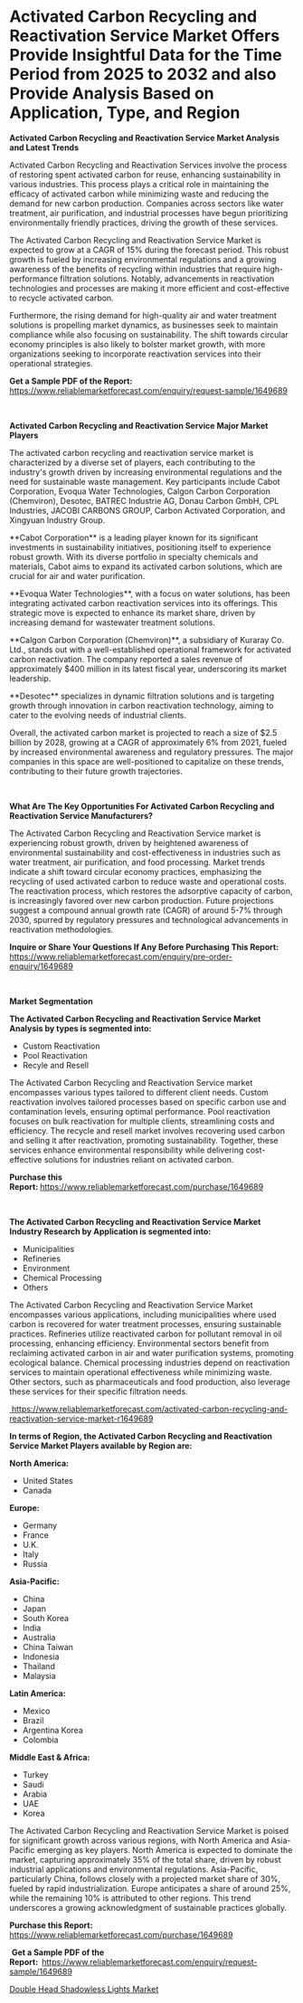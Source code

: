<p><h1>Activated Carbon Recycling and Reactivation Service Market Offers Provide Insightful Data for the Time Period from 2025 to 2032 and also Provide Analysis Based on Application, Type, and Region</h1></p><p><strong>Activated Carbon Recycling and Reactivation Service Market Analysis and Latest Trends</strong></p>
<p><p>Activated Carbon Recycling and Reactivation Services involve the process of restoring spent activated carbon for reuse, enhancing sustainability in various industries. This process plays a critical role in maintaining the efficacy of activated carbon while minimizing waste and reducing the demand for new carbon production. Companies across sectors like water treatment, air purification, and industrial processes have begun prioritizing environmentally friendly practices, driving the growth of these services.</p><p>The Activated Carbon Recycling and Reactivation Service Market is expected to grow at a CAGR of 15% during the forecast period. This robust growth is fueled by increasing environmental regulations and a growing awareness of the benefits of recycling within industries that require high-performance filtration solutions. Notably, advancements in reactivation technologies and processes are making it more efficient and cost-effective to recycle activated carbon.</p><p>Furthermore, the rising demand for high-quality air and water treatment solutions is propelling market dynamics, as businesses seek to maintain compliance while also focusing on sustainability. The shift towards circular economy principles is also likely to bolster market growth, with more organizations seeking to incorporate reactivation services into their operational strategies.</p></p>
<p><strong>Get a Sample PDF of the Report:&nbsp;</strong> <a href="https://www.reliablemarketforecast.com/enquiry/request-sample/1649689?utm_campaign=2808&utm_medium=2&utm_source=Github&utm_content=ia&utm_term=26032025&utm_id=activated-carbon-recycling-and-reactivation-service">https://www.reliablemarketforecast.com/enquiry/request-sample/1649689</a></p>
<p>&nbsp;</p>
<p><strong>Activated Carbon Recycling and Reactivation Service Major Market Players</strong></p>
<p><p>The activated carbon recycling and reactivation service market is characterized by a diverse set of players, each contributing to the industry's growth driven by increasing environmental regulations and the need for sustainable waste management. Key participants include Cabot Corporation, Evoqua Water Technologies, Calgon Carbon Corporation (Chemviron), Desotec, BATREC Industrie AG, Donau Carbon GmbH, CPL Industries, JACOBI CARBONS GROUP, Carbon Activated Corporation, and Xingyuan Industry Group.</p><p>**Cabot Corporation** is a leading player known for its significant investments in sustainability initiatives, positioning itself to experience robust growth. With its diverse portfolio in specialty chemicals and materials, Cabot aims to expand its activated carbon solutions, which are crucial for air and water purification.</p><p>**Evoqua Water Technologies**, with a focus on water solutions, has been integrating activated carbon reactivation services into its offerings. This strategic move is expected to enhance its market share, driven by increasing demand for wastewater treatment solutions.</p><p>**Calgon Carbon Corporation (Chemviron)**, a subsidiary of Kuraray Co. Ltd., stands out with a well-established operational framework for activated carbon reactivation. The company reported a sales revenue of approximately $400 million in its latest fiscal year, underscoring its market leadership.</p><p>**Desotec** specializes in dynamic filtration solutions and is targeting growth through innovation in carbon reactivation technology, aiming to cater to the evolving needs of industrial clients.</p><p>Overall, the activated carbon market is projected to reach a size of $2.5 billion by 2028, growing at a CAGR of approximately 6% from 2021, fueled by increased environmental awareness and regulatory pressures. The major companies in this space are well-positioned to capitalize on these trends, contributing to their future growth trajectories.</p></p>
<p>&nbsp;</p>
<p><strong>What Are The Key Opportunities For Activated Carbon Recycling and Reactivation Service Manufacturers?</strong></p>
<p><p>The Activated Carbon Recycling and Reactivation Service market is experiencing robust growth, driven by heightened awareness of environmental sustainability and cost-effectiveness in industries such as water treatment, air purification, and food processing. Market trends indicate a shift toward circular economy practices, emphasizing the recycling of used activated carbon to reduce waste and operational costs. The reactivation process, which restores the adsorptive capacity of carbon, is increasingly favored over new carbon production. Future projections suggest a compound annual growth rate (CAGR) of around 5-7% through 2030, spurred by regulatory pressures and technological advancements in reactivation methodologies.</p></p>
<p><strong>Inquire or Share Your Questions If Any Before Purchasing This Report:</strong> <a href="https://www.reliablemarketforecast.com/enquiry/pre-order-enquiry/1649689?utm_campaign=2808&utm_medium=2&utm_source=Github&utm_content=ia&utm_term=26032025&utm_id=activated-carbon-recycling-and-reactivation-service">https://www.reliablemarketforecast.com/enquiry/pre-order-enquiry/1649689</a></p>
<p>&nbsp;</p>
<p><strong>Market Segmentation</strong></p>
<p><strong>The Activated Carbon Recycling and Reactivation Service Market Analysis by types is segmented into:</strong></p>
<p><ul><li>Custom Reactivation</li><li>Pool Reactivation</li><li>Recyle and Resell</li></ul></p>
<p><p>The Activated Carbon Recycling and Reactivation Service market encompasses various types tailored to different client needs. Custom reactivation involves tailored processes based on specific carbon use and contamination levels, ensuring optimal performance. Pool reactivation focuses on bulk reactivation for multiple clients, streamlining costs and efficiency. The recycle and resell market involves recovering used carbon and selling it after reactivation, promoting sustainability. Together, these services enhance environmental responsibility while delivering cost-effective solutions for industries reliant on activated carbon.</p></p>
<p><strong>Purchase this Report:&nbsp;</strong><a href="https://www.reliablemarketforecast.com/purchase/1649689?utm_campaign=2808&utm_medium=2&utm_source=Github&utm_content=ia&utm_term=26032025&utm_id=activated-carbon-recycling-and-reactivation-service">https://www.reliablemarketforecast.com/purchase/1649689</a></p>
<p>&nbsp;</p>
<p><strong>The Activated Carbon Recycling and Reactivation Service Market Industry Research by Application is segmented into:</strong></p>
<p><ul><li>Municipalities</li><li>Refineries</li><li>Environment</li><li>Chemical Processing</li><li>Others</li></ul></p>
<p><p>The Activated Carbon Recycling and Reactivation Service Market encompasses various applications, including municipalities where used carbon is recovered for water treatment processes, ensuring sustainable practices. Refineries utilize reactivated carbon for pollutant removal in oil processing, enhancing efficiency. Environmental sectors benefit from reclaiming activated carbon in air and water purification systems, promoting ecological balance. Chemical processing industries depend on reactivation services to maintain operational effectiveness while minimizing waste. Other sectors, such as pharmaceuticals and food production, also leverage these services for their specific filtration needs.</p></p>
<p><a href="https://www.reliablemarketforecast.com/activated-carbon-recycling-and-reactivation-service-market-r1649689?utm_campaign=2808&utm_medium=2&utm_source=Github&utm_content=ia&utm_term=26032025&utm_id=activated-carbon-recycling-and-reactivation-service">&nbsp;https://www.reliablemarketforecast.com/activated-carbon-recycling-and-reactivation-service-market-r1649689</a></p>
<p><strong>In terms of Region, the Activated Carbon Recycling and Reactivation Service Market Players available by Region are:</strong></p>
<p>
    <p> <strong> North America: </strong>
        <ul>
            <li>United States</li>
            <li>Canada</li>
        </ul>
        </p> 
    <p> <strong> Europe: </strong>
        <ul>
            <li>Germany</li>
            <li>France</li>
            <li>U.K.</li>
            <li>Italy</li>
            <li>Russia</li>
        </ul>
        </p> 
    <p> <strong> Asia-Pacific: </strong>
        <ul>
            <li>China</li>
            <li>Japan</li>
            <li>South Korea</li>
            <li>India</li>
            <li>Australia</li>
            <li>China Taiwan</li>
            <li>Indonesia</li>
            <li>Thailand</li>
            <li>Malaysia</li>
        </ul>
        </p> 
    <p> <strong> Latin America: </strong>
        <ul>
            <li>Mexico</li>
            <li>Brazil</li>
            <li>Argentina Korea</li>
            <li>Colombia</li>
        </ul>
        </p> 
    <p> <strong> Middle East & Africa: </strong>
        <ul>
            <li>Turkey</li>
            <li>Saudi</li>
            <li>Arabia</li>
            <li>UAE</li>
            <li>Korea</li>
        </ul>
    </p>
    </p>
<p><p>The Activated Carbon Recycling and Reactivation Service Market is poised for significant growth across various regions, with North America and Asia-Pacific emerging as key players. North America is expected to dominate the market, capturing approximately 35% of the total share, driven by robust industrial applications and environmental regulations. Asia-Pacific, particularly China, follows closely with a projected market share of 30%, fueled by rapid industrialization. Europe anticipates a share of around 25%, while the remaining 10% is attributed to other regions. This trend underscores a growing acknowledgment of sustainable practices globally.</p></p>
<p><strong>Purchase this Report: </strong><a href="https://www.reliablemarketforecast.com/purchase/1649689?utm_campaign=2808&utm_medium=2&utm_source=Github&utm_content=ia&utm_term=26032025&utm_id=activated-carbon-recycling-and-reactivation-service">https://www.reliablemarketforecast.com/purchase/1649689</a></p>
<p>&nbsp;<strong>Get a Sample PDF of the Report:&nbsp;&nbsp;</strong><a href="https://www.reliablemarketforecast.com/enquiry/request-sample/1649689?utm_campaign=2808&utm_medium=2&utm_source=Github&utm_content=ia&utm_term=26032025&utm_id=activated-carbon-recycling-and-reactivation-service">https://www.reliablemarketforecast.com/enquiry/request-sample/1649689</a></p>
<p><strong></strong></p>
<p><p><a href="https://github.com/jenithschijf/Market-Research-Report-List-1/blob/main/double-head-shadowless-lights-market.md?utm_campaign=2808&utm_medium=2&utm_source=Github&utm_content=ia&utm_term=26032025&utm_id=activated-carbon-recycling-and-reactivation-service">Double Head Shadowless Lights Market</a></p></p>